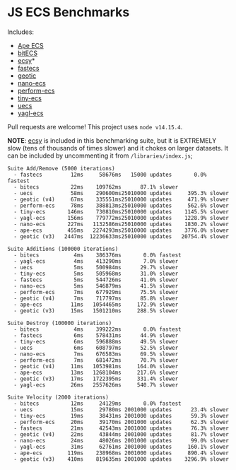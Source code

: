 # JS ECS Benchmarks

Includes:

-   [Ape ECS](https://github.com/fritzy/ape-ecs)
-   [bitECS](https://github.com/NateTheGreatt/bitECS)
-   [ecsy](https://github.com/ecsyjs/ecsy)\*
-   [fastecs](https://github.com/octavetoast/fastecs)
-   [geotic](https://github.com/ddmills/geotic)
-   [nano-ecs](https://github.com/noffle/nano-ecs)
-   [perform-ecs](https://github.com/fireveined/perform-ecs)
-   [tiny-ecs](https://github.com/bvalosek/tiny-ecs)
-   [uecs](https://github.com/jprochazk/uecs)
-   [yagl-ecs](https://github.com/yagl/ecs)

Pull requests are welcome! This project uses `node v14.15.4`.

**NOTE**: [ecsy](https://ecsy.io/) is included in this benchmarking suite, but it is EXTREMELY slow (tens of thousands of times slower) and it chokes on larger datasets. It can be included by uncommenting it from `/libraries/index.js`;

```
Suite Add/Remove (5000 iterations)
  - fastecs         12ms     58676ms   15000 updates       0.0% fastest      
  - bitecs          22ms    109762ms      87.1% slower
  - uecs            58ms    290600ms25010000 updates     395.3% slower       
  - geotic (v4)     67ms    335551ms25010000 updates     471.9% slower       
  - perform-ecs     78ms    388813ms25010000 updates     562.6% slower       
  - tiny-ecs       146ms    730810ms25010000 updates    1145.5% slower       
  - yagl-ecs       156ms    779772ms25010000 updates    1228.9% slower       
  - nano-ecs       227ms   1132586ms25010000 updates    1830.2% slower       
  - ape-ecs        455ms   2274293ms25010000 updates    3776.0% slower       
  - geotic (v3)   2447ms  12236633ms25010000 updates   20754.4% slower       

Suite Additions (100000 iterations)
  - bitecs           4ms    386376ms       0.0% fastest
  - yagl-ecs         4ms    413290ms       7.0% slower
  - uecs             5ms    500984ms      29.7% slower
  - tiny-ecs         5ms    505968ms      31.0% slower
  - fastecs          5ms    544726ms      41.0% slower
  - nano-ecs         5ms    546879ms      41.5% slower
  - perform-ecs      7ms    677929ms      75.5% slower
  - geotic (v4)      7ms    717797ms      85.8% slower
  - ape-ecs         11ms   1054465ms     172.9% slower
  - geotic (v3)     15ms   1501210ms     288.5% slower

Suite Destroy (100000 iterations)
  - bitecs           4ms    399222ms       0.0% fastest
  - fastecs          6ms    578431ms      44.9% slower
  - tiny-ecs         6ms    596888ms      49.5% slower
  - uecs             6ms    608797ms      52.5% slower
  - nano-ecs         7ms    676583ms      69.5% slower
  - perform-ecs      7ms    681472ms      70.7% slower
  - geotic (v4)     11ms   1053981ms     164.0% slower
  - ape-ecs         13ms   1268104ms     217.6% slower
  - geotic (v3)     17ms   1722395ms     331.4% slower
  - yagl-ecs        26ms   2557626ms     540.7% slower

Suite Velocity (2000 iterations)
  - bitecs          12ms     24129ms       0.0% fastest
  - uecs            15ms     29780ms 2001000 updates      23.4% slower       
  - tiny-ecs        19ms     38431ms 2001000 updates      59.3% slower       
  - perform-ecs     20ms     39170ms 2001000 updates      62.3% slower       
  - fastecs         21ms     42543ms 2001000 updates      76.3% slower       
  - geotic (v4)     22ms     43844ms 2001000 updates      81.7% slower       
  - nano-ecs        24ms     48026ms 2001000 updates      99.0% slower       
  - yagl-ecs        31ms     62761ms 2001000 updates     160.1% slower       
  - ape-ecs        119ms    238968ms 2001000 updates     890.4% slower       
  - geotic (v3)    410ms    819635ms 2001000 updates    3296.9% slower
```

